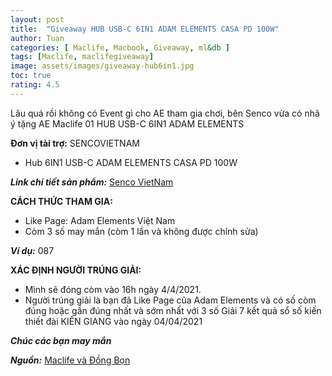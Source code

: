 ```yaml
---
layout: post
title:  "Giveaway HUB USB-C 6IN1 ADAM ELEMENTS CASA PD 100W"
author: Tuan
categories: [ Maclife, Macbook, Giveaway, ml&db ]
tags: [Maclife, maclifegiveaway]
image: assets/images/giveaway-hub6in1.jpg
toc: true
rating: 4.5
---
```


Lâu quá rồi không có Event gì cho AE tham gia chơi, bên Senco vừa có nhã ý tặng AE Maclife 01 HUB USB-C 6IN1 ADAM ELEMENTS

**Đơn vị tài trợ:** SENCOVIETNAM
  - Hub 6IN1 USB-C ADAM ELEMENTS CASA PD 100W

***Link chi tiết sản phẩm:*** [Senco VietNam](https://bit.ly/3rISjiF)

**CÁCH THỨC THAM GIA:**
  - Like Page: Adam Elements Việt Nam
  - Còm 3 số may mắn (còm 1 lần và không được chỉnh sửa)

***Ví dụ:*** 087

**XÁC ĐỊNH NGƯỜI TRÚNG GIẢI:**
  - Mình sẽ đóng còm vào 16h ngày 4/4/2021.
  - Người trúng giải là bạn đã Like Page của Adam Elements và có số còm đúng hoặc gần đúng nhất và sớm nhất với 3 số Giải 7 kết quả sổ số kiến thiết đài KIÊN GIANG vào ngày 04/04/2021

***Chúc các bạn may mắn***

***Nguồn:*** [Maclife và Đồng Bọn](https://www.facebook.com/groups/maclife.vn/permalink/731880477498552)
